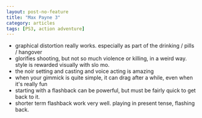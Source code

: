 ```yaml
---
layout: post-no-feature
title: "Max Payne 3"
category: articles
tags: [PS3, action adventure]
---
```


* graphical distortion really works. especially as part of the drinking / pills / hangover
* glorifies shooting, but not so much violence or killing, in a weird way. style is rewarded visually with slo mo.
* the noir setting and casting and voice acting is amazing
* when your gimmick is quite simple, it can drag after a while, even when it's really fun
* starting with a flashback can be powerful, but must be fairly quick to get back to it.
* shorter term flashback work very well. playing in present tense, flashing back.
